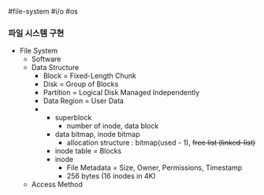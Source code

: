 #file-system #i/o #os 
### 파일 시스템 구현

* File System
	* Software
	* Data Structure
		* Block = Fixed-Length Chunk
		* Disk = Group of Blocks
		* Partition = Logical Disk Managed Independently
		* Data Region = User Data
		* 
			* superblock
				* number of inode, data block
			* data bitmap, inode bitmap
				* allocation structure : bitmap(used - 1), ~~free list (linked-list)~~
			* inode table = Blocks
			* inode
				* File Metadata = Size, Owner, Permissions, Timestamp
				* 256 bytes (16 inodes in 4K)
	* Access Method